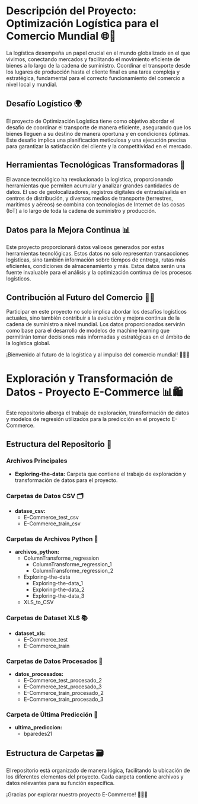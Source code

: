 # Descripción del Proyecto: Optimización Logística para el Comercio Mundial 🌐🚚

La logística desempeña un papel crucial en el mundo globalizado en el que vivimos, conectando mercados y facilitando el movimiento eficiente de bienes a lo largo de la cadena de suministro. Coordinar el transporte desde los lugares de producción hasta el cliente final es una tarea compleja y estratégica, fundamental para el correcto funcionamiento del comercio a nivel local y mundial.

## Desafío Logístico 🌍

El proyecto de Optimización Logística tiene como objetivo abordar el desafío de coordinar el transporte de manera eficiente, asegurando que los bienes lleguen a su destino de manera oportuna y en condiciones óptimas. Este desafío implica una planificación meticulosa y una ejecución precisa para garantizar la satisfacción del cliente y la competitividad en el mercado.

## Herramientas Tecnológicas Transformadoras 🚀

El avance tecnológico ha revolucionado la logística, proporcionando herramientas que permiten acumular y analizar grandes cantidades de datos. El uso de geolocalizadores, registros digitales de entrada/salida en centros de distribución, y diversos medios de transporte (terrestres, marítimos y aéreos) se combina con tecnologías de Internet de las cosas (IoT) a lo largo de toda la cadena de suministro y producción.

## Datos para la Mejora Continua 📊

Este proyecto proporcionará datos valiosos generados por estas herramientas tecnológicas. Estos datos no solo representan transacciones logísticas, sino también información sobre tiempos de entrega, rutas más eficientes, condiciones de almacenamiento y más. Estos datos serán una fuente invaluable para el análisis y la optimización continua de los procesos logísticos.

## Contribución al Futuro del Comercio 🚢🌐

Participar en este proyecto no solo implica abordar los desafíos logísticos actuales, sino también contribuir a la evolución y mejora continua de la cadena de suministro a nivel mundial. Los datos proporcionados servirán como base para el desarrollo de modelos de machine learning que permitirán tomar decisiones más informadas y estratégicas en el ámbito de la logística global.

¡Bienvenido al futuro de la logística y al impulso del comercio mundial! 👩‍💻🌐


# Exploración y Transformación de Datos - Proyecto E-Commerce 📊🛍️

Este repositorio alberga el trabajo de exploración, transformación de datos y modelos de regresión utilizados para la predicción en el proyecto E-Commerce.

## Estructura del Repositorio 📂

### Archivos Principales

- **Exploring-the-data:** Carpeta que contiene el trabajo de exploración y transformación de datos para el proyecto.

### Carpetas de Datos CSV 🗂️

- **datase_csv:**
  - E-Commerce_test_csv
  - E-Commerce_train_csv

### Carpetas de Archivos Python 🐍

- **archivos_python:**
  - ColumnTransforme_regression
    - ColumnTransforme_regression_1
    - ColumnTransforme_regression_2
  - Exploring-the-data
    - Exploring-the-data_1
    - Exploring-the-data_2
    - Exploring-the-data_3
  - XLS_to_CSV

### Carpetas de Dataset XLS 📚

- **dataset_xls:**
  - E-Commerce_test
  - E-Commerce_train

### Carpetas de Datos Procesados 🔄

- **datos_procesados:**
  - E-Commerce_test_procesado_2
  - E-Commerce_test_procesado_3
  - E-Commerce_train_procesado_2
  - E-Commerce_train_procesado_3

### Carpeta de Última Predicción 🚀

- **ultima_prediccion:**
  - bparedes21

## Estructura de Carpetas 🗃️

El repositorio está organizado de manera lógica, facilitando la ubicación de los diferentes elementos del proyecto. Cada carpeta contiene archivos y datos relevantes para su función específica.

¡Gracias por explorar nuestro proyecto E-Commerce! 👩‍💻🌐

